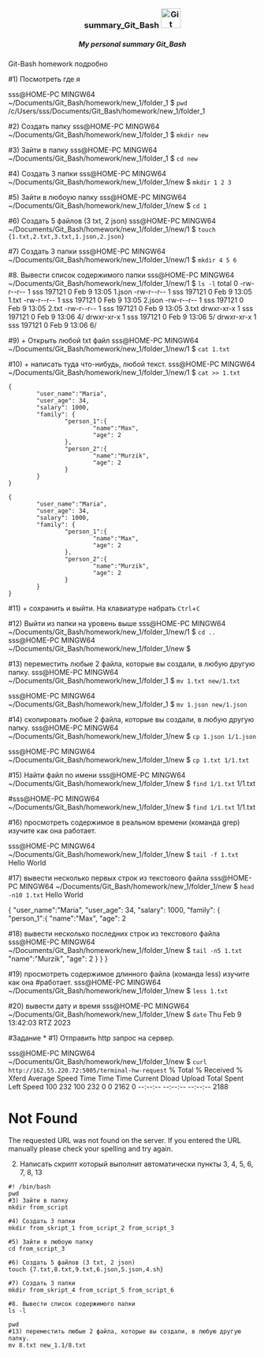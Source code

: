 <div>
<h3 align="center">summary_Git_Bash
  <img src="https://drive.google.com/uc?export=download&confirm=no_antivirus&id=1bT8xerzZ_L4P9KnG-pPrs8VNYfLfH_Xk" title="Git" alt="Git" width="40" height="40"/></h3>
  </div>
<h5 align="center">My personal summary Git_Bash</h5>


Git-Bash homework подробно

#1) Посмотреть где я

sss@HOME-PC MINGW64 ~/Documents/Git_Bash/homework/new_1/folder_1
$ `pwd`
/c/Users/sss/Documents/Git_Bash/homework/new_1/folder_1

#2) Создать папку
sss@HOME-PC MINGW64 ~/Documents/Git_Bash/homework/new_1/folder_1
$ `mkdir new`

#3) Зайти в папку
sss@HOME-PC MINGW64 ~/Documents/Git_Bash/homework/new_1/folder_1
$ `cd new`

#4) Создать 3 папки
sss@HOME-PC MINGW64 ~/Documents/Git_Bash/homework/new_1/folder_1/new
$ `mkdir 1 2 3`

#5) Зайти в любоую папку
sss@HOME-PC MINGW64 ~/Documents/Git_Bash/homework/new_1/folder_1/new
$ `cd 1`

#6) Создать 5 файлов (3 txt, 2 json)
sss@HOME-PC MINGW64 ~/Documents/Git_Bash/homework/new_1/folder_1/new/1
$ `touch {1.txt,2.txt,3.txt,1.json,2.json}`

#7) Создать 3 папки
sss@HOME-PC MINGW64 ~/Documents/Git_Bash/homework/new_1/folder_1/new/1
$ `mkdir 4 5 6`

#8. Вывести список содержимого папки
sss@HOME-PC MINGW64 ~/Documents/Git_Bash/homework/new_1/folder_1/new/1
$ `ls -l`
total 0
-rw-r--r-- 1 sss 197121 0 Feb  9 13:05 1.json
-rw-r--r-- 1 sss 197121 0 Feb  9 13:05 1.txt
-rw-r--r-- 1 sss 197121 0 Feb  9 13:05 2.json
-rw-r--r-- 1 sss 197121 0 Feb  9 13:05 2.txt
-rw-r--r-- 1 sss 197121 0 Feb  9 13:05 3.txt
drwxr-xr-x 1 sss 197121 0 Feb  9 13:06 4/
drwxr-xr-x 1 sss 197121 0 Feb  9 13:06 5/
drwxr-xr-x 1 sss 197121 0 Feb  9 13:06 6/


#9) + Открыть любой txt файл
sss@HOME-PC MINGW64 ~/Documents/Git_Bash/homework/new_1/folder_1/new/1
$ `cat 1.txt`

#10) + написать туда что-нибудь, любой текст.
sss@HOME-PC MINGW64 ~/Documents/Git_Bash/homework/new_1/folder_1/new/1
$ `cat >> 1.txt`
```
{
        "user_name":"Maria",
        "user_age": 34,
        "salary": 1000,
        "family": {
                "person_1":{
                        "name":"Max",
                        "age": 2
                },
                "person_2":{
                        "name":"Murzik",
                        "age": 2
                }
        }
}

{
        "user_name":"Maria",
        "user_age": 34,
        "salary": 1000,
        "family": {
                "person_1":{
                        "name":"Max",
                        "age": 2
                },
                "person_2":{
                        "name":"Murzik",
                        "age": 2
                }
        }
}
```


#11) + сохранить и выйти.
На клавиатуре набрать `Ctrl`+`C`

#12) Выйти из папки на уровень выше
sss@HOME-PC MINGW64 ~/Documents/Git_Bash/homework/new_1/folder_1/new/1
$ `cd ..`
sss@HOME-PC MINGW64 ~/Documents/Git_Bash/homework/new_1/folder_1/new
$

#13) переместить любые 2 файла, которые вы создали, в любую другую папку.
sss@HOME-PC MINGW64 ~/Documents/Git_Bash/homework/new_1/folder_1
$ `mv 1.txt new/1.txt`

sss@HOME-PC MINGW64 ~/Documents/Git_Bash/homework/new_1/folder_1
$ `mv 1.json new/1.json`

#14) скопировать любые 2 файла, которые вы создали, в любую другую папку.
sss@HOME-PC MINGW64 ~/Documents/Git_Bash/homework/new_1/folder_1/new
$ `cp 1.json 1/1.json`

sss@HOME-PC MINGW64 ~/Documents/Git_Bash/homework/new_1/folder_1/new
$ `cp 1.txt 1/1.txt`

#15) Найти файл по имени
sss@HOME-PC MINGW64 ~/Documents/Git_Bash/homework/new_1/folder_1/new
$ `find 1/1.txt`
1/1.txt

#sss@HOME-PC MINGW64 ~/Documents/Git_Bash/homework/new_1/folder_1/new
$ `find 1/1.txt`
1/1.txt

#16) просмотреть содержимое в реальном времени (команда grep) изучите как она работает.

sss@HOME-PC MINGW64 ~/Documents/Git_Bash/homework/new_1/folder_1/new
$ `tail -f 1.txt`
Hello World

#17) вывести несколько первых строк из текстового файла
sss@HOME-PC MINGW64 ~/Documents/Git_Bash/homework/new_1/folder_1/new
$ `head -n10 1.txt`
Hello World

{
        "user_name":"Maria",
        "user_age": 34,
        "salary": 1000,
        "family": {
                "person_1":{
                        "name":"Max",
                        "age": 2



#18) вывести несколько последних строк из текстового файла
sss@HOME-PC MINGW64 ~/Documents/Git_Bash/homework/new_1/folder_1/new
$ `tail -n5 1.txt`
                        "name":"Murzik",
                        "age": 2
                }
        }
}


#19) просмотреть содержимое длинного файла (команда less) изучите как она #работает.
sss@HOME-PC MINGW64 ~/Documents/Git_Bash/homework/new_1/folder_1/new
$ `less 1.txt`


#20) вывести дату и время
sss@HOME-PC MINGW64 ~/Documents/Git_Bash/homework/new_1/folder_1/new
$ `date`
Thu Feb  9 13:42:03 RTZ 2023


#Задание *
#1) Отправить http запрос на сервер.

sss@HOME-PC MINGW64 ~/Documents/Git_Bash/homework/new_1/folder_1/new
$ `curl http://162.55.220.72:5005/terminal-hw-request`
  % Total    % Received % Xferd  Average Speed   Time    Time     Time  Current
                                 Dload  Upload   Total   Spent    Left  Speed
100   232  100   232    0     0   2162      0 --:--:-- --:--:-- --:--:--  2188<!DOCTYPE HTML PUBLIC "-//W3C//DTD HTML 3.2 Final//EN">
<title>404 Not Found</title>
<h1>Not Found</h1>
<p>The requested URL was not found on the server. If you entered the URL manually please check your spelling and try again.</p>

2) Написать скрипт который выполнит автоматически пункты 3, 4, 5, 6, 7, 8, 13
```
#! /bin/bash
pwd
#3) Зайти в папку
mkdir from_script

#4) Создать 3 папки
mkdir from_skript_1 from_script_2 from_script_3

#5) Зайти в любоую папку
cd from_script_3

#6) Создать 5 файлов (3 txt, 2 json)
touch {7.txt,8.txt,9.txt,6.json,5.json,4.sh}

#7) Создать 3 папки
mkdir from_skript_4 from_script_5 from_script_6

#8. Вывести список содержимого папки
ls -l

pwd
#13) переместить любые 2 файла, которые вы создали, в любую другую папку.
mv 8.txt new_1.1/8.txt
```


